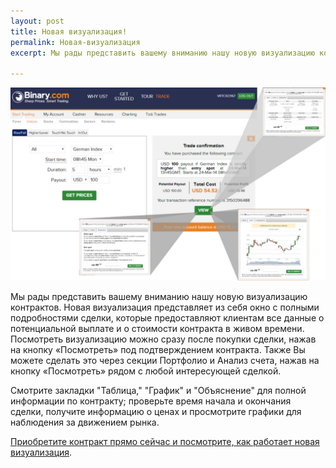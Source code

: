 ```yaml
---
layout: post
title: Новая визуализация! 
permalink: Новая-визуализация
excerpt: Мы рады представить вашему вниманию нашу новую визуализацию контрактов. Новая визуализация представляет из себя окно с полными подробностями сделки, которые предоставляют клиентам все данные о потенциальной выплате и о стоимости контракта в живом времени. Посмотреть визуализацию можно сразу после покупки сделки, нажав на кнопку «Посмотреть» под подтверждением контракта.  Также Вы можете сделать это через секции Портфолио и Анализ счета, нажав на кнопку «Посмотреть» рядом с любой интересующей сделкой.

---
```


[![](/post_images/7137498_orig.jpg)](https://www.binary.com/c/trade.cgi?market=indices&time=5h&form_name=risefall&H=S0P&currency=USD&underlying_symbol=GDAXI&date_start=1395650700&type=INTRADU&payout=100&l=RU&utm_medium=social&utm_source=blog&utm_content=whatsnew)

Мы рады представить вашему вниманию нашу новую визуализацию контрактов. Новая визуализация представляет из себя окно с полными подробностями сделки, которые предоставляют клиентам все данные о потенциальной выплате и о стоимости контракта в живом времени. Посмотреть визуализацию можно сразу после покупки сделки, нажав на кнопку «Посмотреть» под подтверждением контракта.  Также Вы можете сделать это через секции Портфолио и Анализ счета, нажав на кнопку «Посмотреть» рядом с любой интересующей сделкой.  

Смотрите закладки "Таблица," "График" и "Объяснение" для полной информации по контракту; проверьте время начала и окончания сделки, получите информацию о ценах и просмотрите графики для наблюдения за движением рынка.

[Приобретите контракт прямо сейчас и посмотрите, как работает новая визуализация](https://www.binary.com/c/trade.cgi?market=indices&time=5h&form_name=risefall&H=S0P&currency=USD&underlying_symbol=GDAXI&date_start=1395650700&type=INTRADU&payout=100&l=RU&utm_medium=social&utm_source=blog&utm_content=whatsnew).

